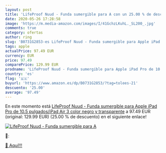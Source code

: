 ```yaml
---
layout: post
title: 'LifeProof Nuud - Funda sumergible para A con un 25.00 % de descuento'
date: 2020-05-26 17:28:58
image: 'https://m.media-amazon.com/images/I/41GchzLKuhL._SL200_.jpg'
comments: true
category: ofertas
author: ring
slug: 'B0731G2853-es LifeProof Nuud - Funda sumergible para Apple iPad Pro de...'
tags: apple
actualPrice: 97.49 EUR
currency: EUR
price: 97.49
comparePrice: 129.99 EUR
prodname: 'LifeProof Nuud - Funda sumergible para Apple iPad Pro de 10.5 pulgados/iPad Air 3  color negro y transparente'
country: 'es'
flag: '🇪🇸'
buyurl: 'https://www.amazon.es/dp/B0731G2853/?tag=tolees-21'
descuento: '25.00'
average: '97.49'
---
```


En este momento está [LifeProof Nuud - Funda sumergible para Apple iPad Pro de 10.5 pulgados/iPad Air 3  color negro y transparente](https://www.amazon.es/dp/B0731G2853/?tag=tolees-21) a 97.49 EUR (original: 129.99 EUR) (25.00 %  de descuento) en el siguiente enlace!

[![LifeProof Nuud - Funda sumergible para A](https://m.media-amazon.com/images/I/41GchzLKuhL._SL200_.jpg)](https://www.amazon.es/dp/B0731G2853/?tag=tolees-21)

🔎:


[🛒 Aquí!!!](https://www.amazon.es/dp/B0731G2853/?tag=tolees-21)
